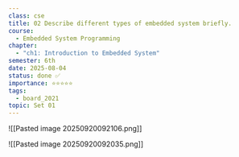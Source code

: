 ```yaml
---
class: cse
title: 02 Describe different types of embedded system briefly.
course:
  - Embedded System Programming
chapter:
  - "ch1: Introduction to Embedded System"
semester: 6th
date: 2025-08-04
status: done ✅
importance: ⭐⭐⭐⭐⭐
tags:
  - board_2021
topic: Set 01
---
```

![[Pasted image 20250920092106.png]]

![[Pasted image 20250920092035.png]]